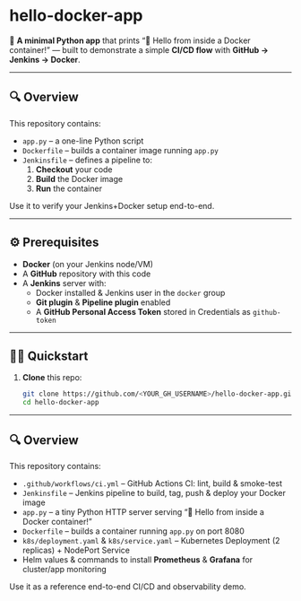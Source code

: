 # hello-docker-app

🚀 **A minimal Python app** that prints “👋 Hello from inside a Docker container!” — built to demonstrate a simple **CI/CD flow** with **GitHub → Jenkins → Docker**.

---

## 🔍 Overview

This repository contains:

- `app.py` – a one-line Python script  
- `Dockerfile` – builds a container image running `app.py`  
- `Jenkinsfile` – defines a pipeline to:
  1. **Checkout** your code  
  2. **Build** the Docker image  
  3. **Run** the container  

Use it to verify your Jenkins+Docker setup end-to-end.

---

## ⚙️ Prerequisites

- **Docker** (on your Jenkins node/VM)  
- A **GitHub** repository with this code  
- A **Jenkins** server with:
  - Docker installed & Jenkins user in the `docker` group  
  - **Git plugin** & **Pipeline plugin** enabled  
  - A **GitHub Personal Access Token** stored in Credentials as `github-token`

---

## 🏃‍♀️ Quickstart

1. **Clone** this repo:
   ```bash
   git clone https://github.com/<YOUR_GH_USERNAME>/hello-docker-app.git
   cd hello-docker-app

---

## 🔍 Overview

This repository contains:

- `.github/workflows/ci.yml` – GitHub Actions CI: lint, build & smoke-test  
- `Jenkinsfile` – Jenkins pipeline to build, tag, push & deploy your Docker image  
- `app.py` – a tiny Python HTTP server serving “👋 Hello from inside a Docker container!”  
- `Dockerfile` – builds a container running `app.py` on port 8080  
- `k8s/deployment.yaml` & `k8s/service.yaml` – Kubernetes Deployment (2 replicas) + NodePort Service  
- Helm values & commands to install **Prometheus** & **Grafana** for cluster/app monitoring  

Use it as a reference end-to-end CI/CD and observability demo. 

